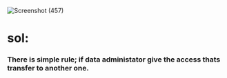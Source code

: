 ![Screenshot (457)](https://user-images.githubusercontent.com/89120960/205243464-478e6ccc-eaab-4a46-91e3-68cf1fae7629.png)
<h1>sol:</h1>
<h3>There is simple rule; if data administator give the access thats transfer to another one.</h3>
